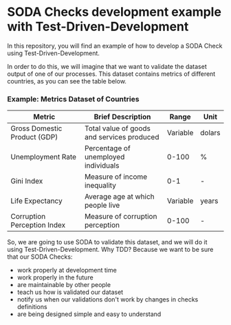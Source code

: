 # SODA Checks development example with Test-Driven-Development

In this repository, you will find an example of how to develop a SODA Check using Test-Driven-Development.

In order to do this, we will imagine that we want to validate the dataset output of one of our processes.
This dataset contains metrics of different countries, as you can see the table below.

### Example: Metrics Dataset of Countries
| Metric                                   | Brief Description                                    | Range       | Unit   |
|-----------------------------------------|------------------------------------------------------|-------------|--------|
| Gross Domestic Product (GDP)             | Total value of goods and services produced           | Variable    | dolars |
| Unemployment Rate                        | Percentage of unemployed individuals                 | 0-100       | %      |
| Gini Index                               | Measure of income inequality                         | 0-1         | -      |
| Life Expectancy                          | Average age at which people live                     | Variable    | years  |
| Corruption Perception Index              | Measure of corruption perception                     | 0-100       | -      |

So, we are going to use SODA to validate this dataset, and we will do it using Test-Driven-Development.
Why TDD?
Because we want to be sure that our SODA Checks:
* work properly at development time
* work properly in the future
* are maintainable by other people
* teach us how is validated our dataset
* notify us when our validations don't work by changes in checks definitions
* are being designed simple and easy to understand

